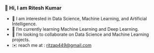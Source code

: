 ### 👋 Hi, I am Ritesh Kumar

<!--
**Ritzxk/Ritzxk** is a ✨ _special_ ✨ repository because its `README.md` (this file) appears on your GitHub profile.

Here are some ideas to get you started:

- 🔭 I’m currently working on ...
- 🌱 I’m currently learning ...
- 👯 I’m looking to collaborate on ...
- 🤔 I’m looking for help with ...
- 💬 Ask me about ...
- 📫 How to reach me: ...
- 😄 Pronouns: ...
- ⚡ Fun fact: ...
-->
- 📑 I am interested in Data Science, Machine Learning, and Artificial Intelligence.
- 🌱 I’m currently learning Machine Learning and Deep Learning.
- 👯 I’m looking to collaborate on Data Science and Machine Learning projects.
- ✉️ reach me at : ritzap449@gmail.com

